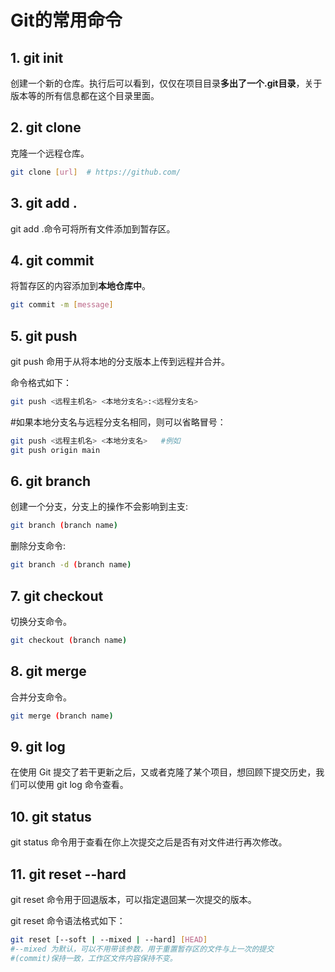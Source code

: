# Git的常用命令

## 1. git init

创建一个新的仓库。执行后可以看到，仅仅在项目目录**多出了一个.git目录**，关于版本等的所有信息都在这个目录里面。

## 2. git clone

克隆一个远程仓库。

```bash
git clone [url]  # https://github.com/
```

## 3. git add .

git add .命令可将所有文件添加到暂存区。

## 4. git commit 

将暂存区的内容添加到**本地仓库中**。

```bash
git commit -m [message]
```

## 5. git push

git push 命用于从将本地的分支版本上传到远程并合并。

命令格式如下：

```bash
git push <远程主机名> <本地分支名>:<远程分支名>
```

#如果本地分支名与远程分支名相同，则可以省略冒号：

```bash
git push <远程主机名> <本地分支名>   #例如
git push origin main
```

## 6. git branch

创建一个分支，分支上的操作不会影响到主支:

```bash
git branch (branch name)
```

删除分支命令:

```bash
git branch -d (branch name)
```

## 7. git checkout

切换分支命令。

```bash
git checkout (branch name)
```

## 8. git merge

合并分支命令。

```bash
git merge (branch name) 
```

## 9. git log

在使用 Git 提交了若干更新之后，又或者克隆了某个项目，想回顾下提交历史，我们可以使用 git log 命令查看。

## 10. git status

git status 命令用于查看在你上次提交之后是否有对文件进行再次修改。

 ## 11. git reset --hard

git reset 命令用于回退版本，可以指定退回某一次提交的版本。

git reset 命令语法格式如下：

```bash
git reset [--soft | --mixed | --hard] [HEAD]
#--mixed 为默认，可以不用带该参数，用于重置暂存区的文件与上一次的提交
#(commit)保持一致，工作区文件内容保持不变。
```